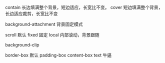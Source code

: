 contain  长边填满整个背景，短边适应，长宽比不变。
cover    短边填满整个背景，长边适应裁剪，长宽比不变

background-attachment  背景固定模式

scroll 默认
fixed 固定
local 内部滚动，背景跟随


background-clip

border-box 默认
padding-box
content-box
text   牛逼